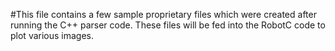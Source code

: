 #This file contains a few sample proprietary files which were created after running the C++ parser code. These files will be fed into the RobotC code to plot various images.
